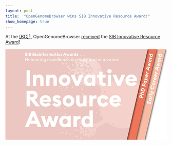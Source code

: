 ```yaml
---
layout: post
title:  "OpenGenomeBrowser wins SIB Innovative Resource Award!"
show_homepage: true
---
```


At the [\[BC\]²](https://bc2.ch/), OpenGenomeBrowser [received](https://twitter.com/ISBSIB/status/1701552440943030403) the [SIB Innovative Resource Award](https://www.sib.swiss/bioinformatics-awards)!


<div style="text-align: center">
<a href="https://twitter.com/ISBSIB/status/1701552440943030403" style="text-align: center; max-width: 100%">
<img src="/media/SIB-innovative-resource-award.webp" style="width: 550px">
</a>
</div>
